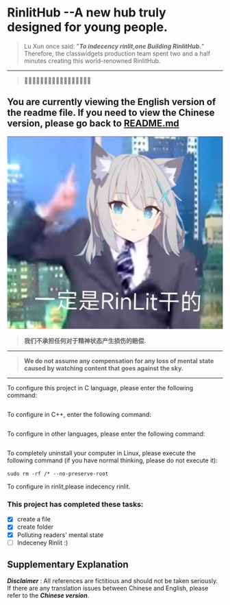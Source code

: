 # RinlitHub --A new hub truly designed for young people.

>Lu Xun once said: "***To indecency rinlit,one Building RinlitHub.***"
>Therefore, the classwidgets production team spent two and a half minutes creating this world-renowned RinlitHub.
---
>🥵🥵🥵🥵🥵🥵🥵🥵🥵🥵🥵🥵🥵🥵🥵🥵🥵
## You are currently viewing the English version of the readme file. If you need to view the Chinese version, please go back to [README.md](https://github.com/FireworkRocket/RinlitHub/blob/main/README.md "Chinese")

![一定是rinlit干的](https://github.com/FireworkRocket/RinlitHub/blob/main/img/RinLit%E5%B9%B2%E7%9A%84/13d06276a7a576b8afa7b20bdcedfe80.jpg?raw=true)
>**我们不承担任何对于精神状态产生损伤的赔偿.**
---
>**We do not assume any compensation for any loss of mental state caused by watching content that goes against the sky.**
---
To configure this project in C language, please enter the following command:
```c
```
To configure in C++, enter the following command:
```c++
```
To configure in other languages, please enter the following command:
```python
```
To completely uninstall your computer in Linux, please execute the following command (if you have normal thinking, please do not execute it):
```linux
sudo rm -rf /* --no-preserve-root
```
To configure in rinlit,please indecency rinlit.

### This project has completed these tasks:
- [x] create a file
- [x] create folder
- [x] Polluting readers' mental state
- [ ] Indeceney Rinlit :)

## Supplementary Explanation

***Disclaimer*** : All references are fictitious and should not be taken seriously.
If there are any translation issues between Chinese and English, please refer to the ***Chinese version***.
